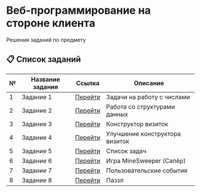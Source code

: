 # Веб-программирование на стороне клиента

Решения заданий по предмету

## 📋 Список заданий

| № | Название задания | Ссылка              | Описание                       |
|---|------------------|---------------------|--------------------------------|
| 1 | Задание 1        | [Перейти](Task-1) | Задачи на работу с числами     |
| 2 | Задание 2        | [Перейти](Task-2) | Работа со структурами данных   |
| 3 | Задание 3        | [Перейти](Task-3) | Конструктор визиток            |
| 4 | Задание 4        | [Перейти](Task-4) | Улучшение конструктора визиток |
| 5 | Задание 5        | [Перейти](Task-5) | Список задач                   |
| 6 | Задание 6        | [Перейти](Task-6) | Игра MineSweeper (Сапёр)       |
| 7 | Задание 7        | [Перейти](Task-7) | Пользовательские события       |
| 8 | Задание 8        | [Перейти](Task-8) | Паззл                          |
